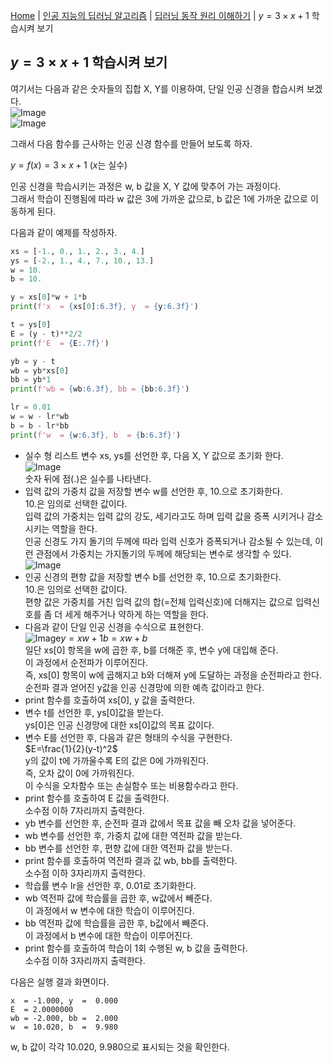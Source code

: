 [Home](./../../../README.md) | [인공 지능의 딥러닝 알고리즘](./../../README.md) | [딥러닝 동작 원리 이해하기](./../README.md) | $y = 3 \times x + 1$ 학습시켜 보기

## $y = 3 \times x + 1$ 학습시켜 보기
여기서는 다음과 같은 숫자들의 집합 X, Y를 이용하여, 단일 인공 신경을 합습시켜 보겠다.  
![Image](https://github.com/user-attachments/assets/463bb056-4c92-4d5e-b705-dd835804d136)  
![Image](https://github.com/user-attachments/assets/408627ee-0d03-497d-bb58-c7ea75d02f03)  

그래서 다음 함수를 근사하는 인공 신경 함수를 만들어 보도록 하자.

$y = f(x) = 3 \times x + 1$ ($x$는 실수)  

인공 신경을 학습시키는 과정은 w, b 값을 X, Y 값에 맞추어 가는 과정이다.  
그래서 학습이 진행됨에 따라 w 값은 3에 가까운 값으로, b 값은 1에 가까운 값으로 이동하게 된다.

다음과 같이 예제를 작성하자.
```python
xs = [-1., 0., 1., 2., 3., 4.]
ys = [-2., 1., 4., 7., 10., 13.]
w = 10.
b = 10.

y = xs[0]*w + 1*b
print(f'x  = {xs[0]:6.3f}, y  = {y:6.3f}')

t = ys[0]
E = (y - t)**2/2
print(f'E  = {E:.7f}')

yb = y - t
wb = yb*xs[0]
bb = yb*1
print(f'wb = {wb:6.3f}, bb = {bb:6.3f}')

lr = 0.01
w = w - lr*wb
b = b - lr*bb
print(f'w  = {w:6.3f}, b  = {b:6.3f}')
```
- 실수 형 리스트 변수 xs, ys를 선언한 후, 다음 X, Y 값으로 초기화 한다.  
![Image](https://github.com/user-attachments/assets/ca858122-165c-4a2b-acc0-5b44c8d2a7aa)  
숫자 뒤에 점(.)은 실수를 나타낸다.
- 입력 값의 가중치 값을 저장할 변수 w를 선언한 후, 10.으로 초기화한다.  
10.은 임의로 선택한 값이다.  
입력 값의 가중치는 입력 값의 강도, 세기라고도 하며 입력 값을 증폭 시키거나 감소시키는 역할을 한다.  
인공 신경도 가지 돌기의 두께에 따라 입력 신호가 증폭되거나 감소될 수 있는데, 이런 관점에서 가중치는 가지돌기의 두께에 해당되는 변수로 생각할 수 있다.  
![Image](https://github.com/user-attachments/assets/3e37c9dc-b880-40b3-bb13-78c4c8238916)
- 인공 신경의 편항 값을 저장할 변수 b를 선언한 후, 10.으로 초기화한다.  
10.은 임의로 선택한 값이다.  
편향 값은 가중치를 거친 입력 값의 합(=전체 입력신호)에 더해지는 값으로 입력신호를 좀 더 세게 해주거나 약하게 하는 역할을 한다.
- 다음과 같이 단일 인공 신경을 수식으로 표현한다.  
![Image](https://github.com/user-attachments/assets/1c034686-5280-4353-b182-18994831b123)$y = xw + 1b = xw + b$  
일단 xs[0] 항목을 w에 곱한 후, b를 더해준 후, 변수 y에 대입해 준다.  
이 과정에서 순전파가 이루어진다.  
즉, xs[0] 항목이 w에 곱해지고 b와 더해져 y에 도달하는 과정을 순전파라고 한다.  
순전파 결과 얻어진 y값을 인공 신경망에 의한 예측 값이라고 한다.
- print 함수를 호출하여 xs[0], y 값을 출력한다.
- 변수 t를 선언한 후, ys[0]값을 받는다.  
ys[0]은 인공 신경망에 대한 xs[0]값의 목표 값이다.
- 변수 E를 선언한 후, 다음과 같은 형태의 수식을 구현한다.  
$E=\frac{1}{2}(y-t)^2$  
y의 값이 t에 가까울수록 E의 값은 0에 가까워진다.  
즉, 오차 값이 0에 가까워진다.  
이 수식을 오차함수 또는 손실함수 또는 비용함수라고 한다.
- print 함수를 호출하여 E 값을 출력한다.  
소수점 이하 7자리까지 출력한다.
- yb 변수를 선언한 후, 순전파 결과 값에서 목표 값을 빼 오차 값을 넣어준다.
- wb 변수를 선언한 후, 가중치 값에 대한 역전파 값을 받는다.
- bb 변수를 선언한 후, 편향 값에 대한 역전파 값을 받는다.
- print 함수를 호출하여 역전파 결과 값 wb, bb를 출력한다.  
소수점 이하 3자리까지 출력한다.
- 학습률 변수 lr을 선언한 후, 0.01로 초기화한다.
- wb 역전파 값에 학습률을 곱한 후, w값에서 빼준다.  
이 과정에서 w 변수에 대한 학습이 이루어진다.
- bb 역전파 값에 학습률을 곱한 후, b값에서 빼준다.  
이 과정에서 b 변수에 대한 학습이 이루어진다.
- print 함수를 호출하여 학습이 1회 수행된 w, b 값을 출력한다.  
소수점 이하 3자리까지 출력한다.

다음은 실행 결과 화면이다.
```
x  = -1.000, y  =  0.000
E  = 2.0000000
wb = -2.000, bb =  2.000
w  = 10.020, b  =  9.980
```
w, b 값이 각각 10.020, 9.980으로 표시되는 것을 확인한다.
